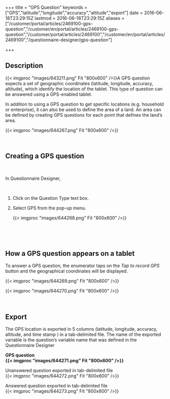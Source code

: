 ﻿+++
title = "GPS Question"
keywords = ["GPS","latitude","longitude","accuracy","altitude","export"]
date = 2016-06-18T23:29:15Z
lastmod = 2016-06-18T23:29:15Z
aliases = ["/customer/portal/articles/2469100-gps-question","/customer/en/portal/articles/2469100-gps-question","/customer/portal/articles/2469100","/customer/en/portal/articles/2469100","/questionnaire-designer/gps-question"]

+++

Description
-----------

{{< imgproc "images/643211.png" Fit "800x600" />}}A GPS question expects a set of geographic
coordinates (latitude, longitude, accuracy, altitude), which identify
the location of the tablet. This type of question can be answered using
a GPS-enabled tablet.  
  
  
In addition to using a GPS question to get specific locations (e.g.
household or enterprise), it can also be used to define the area of a
land. An area can be defined by creating GPS questions for each point
that defines the land’s area.

  
  
{{< imgproc "images/644267.png" Fit "800x600" />}}  
  
 

Creating a GPS question
-----------------------

 

In Questionnaire Designer,

 

1.  Click on the Question Type text box.
2.  Select GPS from the pop-up menu.  
      
    {{< imgproc "images/644268.png" Fit "800x600" />}}

​  
  
 

How a GPS question appears on a tablet
--------------------------------------

  
  
To answer a GPS question, the enumerator taps on the *Tap to record GPS*
button and the geographical coordinates will be displayed.  
  
{{< imgproc "images/644269.png" Fit "800x600" />}}  
  
{{< imgproc "images/644270.png" Fit "800x600" />}}  
  
  
 

Export
------

  
The GPS location is exported in 5 columns (latitude, longitude,
accuracy, altitude, and time stamp ) in a tab-delimited file. The name
of the exported variable is the question’s variable name that was
defined in the Questionnaire Designer  
  
**GPS question  
{{< imgproc "images/644271.png" Fit "800x600" />}}**  
  
Unanswered question exported in tab-delimited file  
{{< imgproc "images/644272.png" Fit "800x600" />}}  
  
Answered question exported in tab-delimited file  
{{< imgproc "images/644273.png" Fit "800x600" />}}
